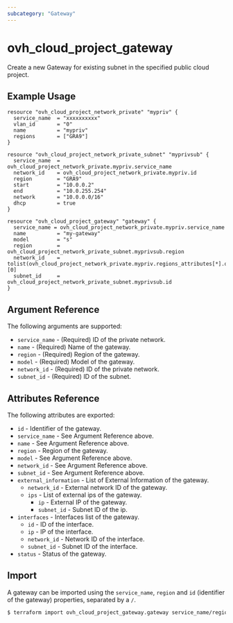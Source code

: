 ```yaml
---
subcategory: "Gateway"
---
```


# ovh_cloud_project_gateway

Create a new Gateway for existing subnet in the specified public cloud project.

## Example Usage

```hcl
resource "ovh_cloud_project_network_private" "mypriv" {
  service_name  = "xxxxxxxxxx"
  vlan_id       = "0"
  name          = "mypriv"
  regions       = ["GRA9"]
}

resource "ovh_cloud_project_network_private_subnet" "myprivsub" {
  service_name  = ovh_cloud_project_network_private.mypriv.service_name
  network_id    = ovh_cloud_project_network_private.mypriv.id
  region        = "GRA9"
  start         = "10.0.0.2"
  end           = "10.0.255.254"
  network       = "10.0.0.0/16"
  dhcp          = true
}

resource "ovh_cloud_project_gateway" "gateway" {
  service_name = ovh_cloud_project_network_private.mypriv.service_name
  name          = "my-gateway"
  model         = "s"
  region        = ovh_cloud_project_network_private_subnet.myprivsub.region
  network_id    = tolist(ovh_cloud_project_network_private.mypriv.regions_attributes[*].openstackid)[0]
  subnet_id     = ovh_cloud_project_network_private_subnet.myprivsub.id
}
```

## Argument Reference

The following arguments are supported:

* `service_name` - (Required) ID of the private network.
* `name` - (Required) Name of the gateway.
* `region` - (Required) Region of the gateway.
* `model` - (Required) Model of the gateway.
* `network_id` - (Required) ID of the private network.
* `subnet_id` - (Required) ID of the subnet.

## Attributes Reference

The following attributes are exported:

* `id` - Identifier of the gateway.
* `service_name` - See Argument Reference above.
* `name` - See Argument Reference above.
* `region` - Region of the gateway.
* `model` - See Argument Reference above.
* `network_id` - See Argument Reference above.
* `subnet_id` - See Argument Reference above.
* `external_information` - List of External Information of the gateway.
  * `network_id` - External network ID of the gateway.
  * `ips` - List of external ips of the gateway.
    * `ip` - External IP of the gateway.
    * `subnet_id` - Subnet ID of the ip.
* `interfaces` - Interfaces list of the gateway.
  * `id` - ID of the interface.
  * `ip` - IP of the interface.
  * `network_id` - Network ID of the interface.
  * `subnet_id` - Subnet ID of the interface.
* `status` - Status of the gateway.

## Import

A gateway can be imported using the `service_name`, `region` and `id` (identifier of the gateway) properties, separated by a `/`.

```bash
$ terraform import ovh_cloud_project_gateway.gateway service_name/region/id
```
